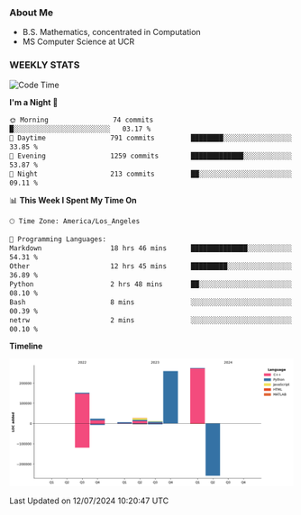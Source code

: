 ### About Me

- B.S. Mathematics, concentrated in Computation
- MS Computer Science at UCR


### WEEKLY STATS
<!--START_SECTION:waka-->
![Code Time](http://img.shields.io/badge/Code%20Time-277%20hrs%2013%20mins-blue)

**I'm a Night 🦉** 

```text
🌞 Morning                74 commits          █░░░░░░░░░░░░░░░░░░░░░░░░   03.17 % 
🌆 Daytime                791 commits         ████████░░░░░░░░░░░░░░░░░   33.85 % 
🌃 Evening                1259 commits        █████████████░░░░░░░░░░░░   53.87 % 
🌙 Night                  213 commits         ██░░░░░░░░░░░░░░░░░░░░░░░   09.11 % 
```


📊 **This Week I Spent My Time On** 

```text
🕑︎ Time Zone: America/Los_Angeles

💬 Programming Languages: 
Markdown                 18 hrs 46 mins      ██████████████░░░░░░░░░░░   54.31 % 
Other                    12 hrs 45 mins      █████████░░░░░░░░░░░░░░░░   36.89 % 
Python                   2 hrs 48 mins       ██░░░░░░░░░░░░░░░░░░░░░░░   08.10 % 
Bash                     8 mins              ░░░░░░░░░░░░░░░░░░░░░░░░░   00.39 % 
netrw                    2 mins              ░░░░░░░░░░░░░░░░░░░░░░░░░   00.10 % 
```

**Timeline**

![Lines of Code chart](https://raw.githubusercontent.com/nickocruzm/nickocruzm/main/assets/bar_graph.png)


 Last Updated on 12/07/2024 10:20:47 UTC
<!--END_SECTION:waka-->
